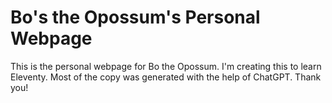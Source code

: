 # Bo's the Opossum's Personal Webpage

This is the personal webpage for Bo the Opossum. 
I'm creating this to learn Eleventy.
Most of the copy was generated with the help of ChatGPT. Thank you!